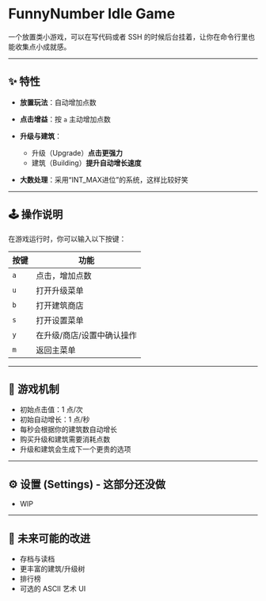 # FunnyNumber Idle Game

一个放置类小游戏，可以在写代码或者 SSH 的时候后台挂着，让你在命令行里也能收集点小成就感。

---

## ✨ 特性

* **放置玩法**：自动增加点数
* **点击增益**：按 `a` 主动增加点数
* **升级与建筑**：

  * 升级（Upgrade）**点击更强力**
  * 建筑（Building）**提升自动增长速度**
* **大数处理**：采用“INT\_MAX进位”的系统，这样比较好笑

---

## 🕹️ 操作说明

在游戏运行时，你可以输入以下按键：

| 按键  | 功能             |
| --- |----------------|
| `a` | 点击，增加点数        |
| `u` | 打开升级菜单         |
| `b` | 打开建筑商店         |
| `s` | 打开设置菜单         |
| `y` | 在升级/商店/设置中确认操作 |
| `m` | 返回主菜单          |

---

## 📖 游戏机制

* 初始点击值：1 点/次
* 初始自动增长：1 点/秒
* 每秒会根据你的建筑数自动增长
* 购买升级和建筑需要消耗点数
* 升级和建筑会生成下一个更贵的选项

---

## ⚙️ 设置 (Settings) - 这部分还没做

* WIP

---

## 🚀 未来可能的改进

* 存档与读档
* 更丰富的建筑/升级树
* 排行榜
* 可选的 ASCII 艺术 UI
